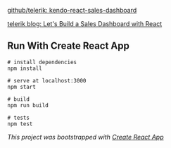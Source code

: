 [github/telerik: kendo-react-sales-dashboard](https://github.com/telerik/kendo-react-sales-dashboard)

[telerik blog: Let's Build a Sales Dashboard with React](https://www.telerik.com/blogs/lets-build-a-sales-dashboard-with-react)

## Run With Create React App

```
# install dependencies
npm install

# serve at localhost:3000
npm start

# build
npm run build

# tests
npm test
```

_This project was bootstrapped with [Create React App](https://github.com/facebook/create-react-app)_
